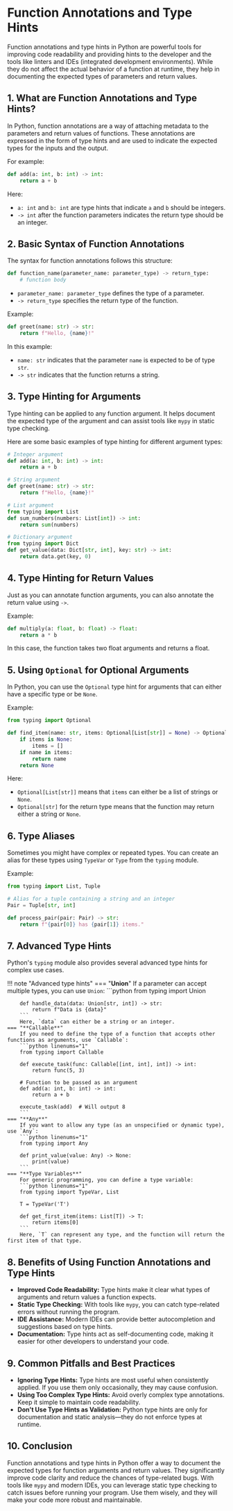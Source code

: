 # Function Annotations and Type Hints

Function annotations and type hints in Python are powerful tools for improving code readability and providing hints to the developer and the tools like linters and IDEs (integrated development environments). While they do not affect the actual behavior of a function at runtime, they help in documenting the expected types of parameters and return values.

## **1. What are Function Annotations and Type Hints?**

In Python, function annotations are a way of attaching metadata to the parameters and return values of functions. These annotations are expressed in the form of type hints and are used to indicate the expected types for the inputs and the output.

For example:
```python linenums="1"
def add(a: int, b: int) -> int:
    return a + b
```

Here:  
- `a: int` and `b: int` are type hints that indicate `a` and `b` should be integers.  
- `-> int` after the function parameters indicates the return type should be an integer.  

## **2. Basic Syntax of Function Annotations**

The syntax for function annotations follows this structure:
```python linenums="1"
def function_name(parameter_name: parameter_type) -> return_type:
    # function body
```

- `parameter_name: parameter_type` defines the type of a parameter.  
- `-> return_type` specifies the return type of the function.  

Example:  
```python linenums="1"
def greet(name: str) -> str:
    return f"Hello, {name}!"
```
In this example:  
- `name: str` indicates that the parameter `name` is expected to be of type `str`.  
- `-> str` indicates that the function returns a string.  

## **3. Type Hinting for Arguments**

Type hinting can be applied to any function argument. It helps document the expected type of the argument and can assist tools like `mypy` in static type checking.

Here are some basic examples of type hinting for different argument types:
```python linenums="1"
# Integer argument
def add(a: int, b: int) -> int:
    return a + b

# String argument
def greet(name: str) -> str:
    return f"Hello, {name}!"

# List argument
from typing import List
def sum_numbers(numbers: List[int]) -> int:
    return sum(numbers)

# Dictionary argument
from typing import Dict
def get_value(data: Dict[str, int], key: str) -> int:
    return data.get(key, 0)
```

## **4. Type Hinting for Return Values**

Just as you can annotate function arguments, you can also annotate the return value using `->`.

Example:  
```python linenums="1"
def multiply(a: float, b: float) -> float:
    return a * b
```

In this case, the function takes two float arguments and returns a float.

## **5. Using `Optional` for Optional Arguments**

In Python, you can use the `Optional` type hint for arguments that can either have a specific type or be `None`.

Example:  
```python linenums="1"
from typing import Optional

def find_item(name: str, items: Optional[List[str]] = None) -> Optional[str]:
    if items is None:
        items = []
    if name in items:
        return name
    return None
```

Here:  
- `Optional[List[str]]` means that `items` can either be a list of strings or `None`.  
- `Optional[str]` for the return type means that the function may return either a string or `None`.  

## **6. Type Aliases**

Sometimes you might have complex or repeated types. You can create an alias for these types using `TypeVar` or `Type` from the `typing` module.

Example:  
```python linenums="1"
from typing import List, Tuple

# Alias for a tuple containing a string and an integer
Pair = Tuple[str, int]

def process_pair(pair: Pair) -> str:
    return f"{pair[0]} has {pair[1]} items."
```

## **7. Advanced Type Hints**

Python's `typing` module also provides several advanced type hints for complex use cases.

!!! note "Advanced type hints"
    === "**Union**"
        If a parameter can accept multiple types, you can use `Union`:
        ```python
        from typing import Union

        def handle_data(data: Union[str, int]) -> str:
            return f"Data is {data}"
        ```
        Here, `data` can either be a string or an integer.
    === "**Callable**"
        If you need to define the type of a function that accepts other functions as arguments, use `Callable`:
        ```python linenums="1"
        from typing import Callable

        def execute_task(func: Callable[[int, int], int]) -> int:
            return func(5, 3)

        # Function to be passed as an argument
        def add(a: int, b: int) -> int:
            return a + b

        execute_task(add)  # Will output 8
        ```
    === "**Any**"
        If you want to allow any type (as an unspecified or dynamic type), use `Any`:
        ```python linenums="1"
        from typing import Any

        def print_value(value: Any) -> None:
            print(value)
        ```
    === "**Type Variables**"
        For generic programming, you can define a type variable:
        ```python linenums="1"
        from typing import TypeVar, List

        T = TypeVar('T')

        def get_first_item(items: List[T]) -> T:
            return items[0]
        ```
        Here, `T` can represent any type, and the function will return the first item of that type.

## **8. Benefits of Using Function Annotations and Type Hints**

- **Improved Code Readability:** Type hints make it clear what types of arguments and return values a function expects.
- **Static Type Checking:** With tools like `mypy`, you can catch type-related errors without running the program.
- **IDE Assistance:** Modern IDEs can provide better autocompletion and suggestions based on type hints.
- **Documentation:** Type hints act as self-documenting code, making it easier for other developers to understand your code.

## **9. Common Pitfalls and Best Practices**

- **Ignoring Type Hints:** Type hints are most useful when consistently applied. If you use them only occasionally, they may cause confusion.
- **Using Too Complex Type Hints:** Avoid overly complex type annotations. Keep it simple to maintain code readability.
- **Don't Use Type Hints as Validation:** Python type hints are only for documentation and static analysis—they do not enforce types at runtime.

## **10. Conclusion**

Function annotations and type hints in Python offer a way to document the expected types for function arguments and return values. They significantly improve code clarity and reduce the chances of type-related bugs. With tools like `mypy` and modern IDEs, you can leverage static type checking to catch issues before running your program. Use them wisely, and they will make your code more robust and maintainable.